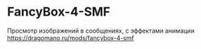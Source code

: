 # FancyBox-4-SMF
Просмотр изображений в сообщениях, с эффектами анимации https://dragomano.ru/mods/fancybox-4-smf
